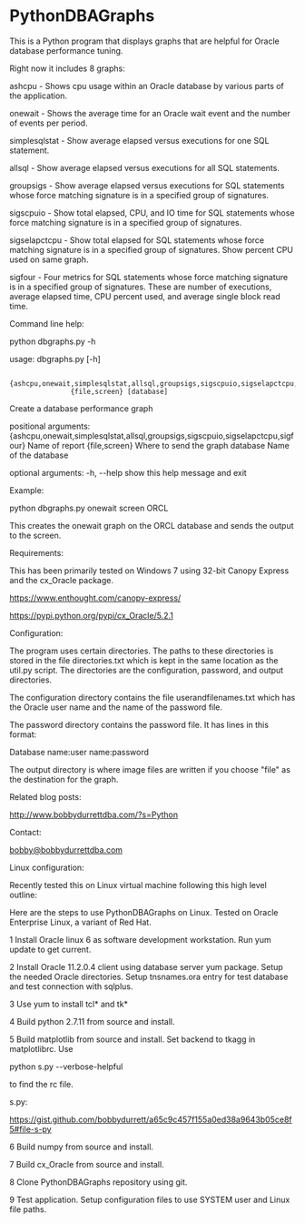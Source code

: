 # PythonDBAGraphs

This is a Python program that displays graphs that
are helpful for Oracle database performance tuning.

Right now it includes 8 graphs:

ashcpu - Shows cpu usage within an Oracle database
         by various parts of the application.

onewait - Shows the average time for an Oracle wait
          event and the number of events per period.
          
simplesqlstat - Show average elapsed versus executions
                for one SQL statement.

allsql - Show average elapsed versus executions
         for all SQL statements.
         
groupsigs - Show average elapsed versus executions
            for SQL statements whose force matching
            signature is in a specified group of
            signatures.
          
sigscpuio - Show total elapsed, CPU, and IO time
            for SQL statements whose force matching
            signature is in a specified group of
            signatures.

sigselapctcpu - Show total elapsed for SQL statements 
                whose force matching signature is in a 
                specified group of signatures. Show 
                percent CPU used on same graph.

sigfour - Four metrics for SQL statements 
          whose force matching signature is in a 
          specified group of signatures. These are
          number of executions, average elapsed time,
          CPU percent used, and average single block
          read time.
          
Command line help:

python dbgraphs.py -h

usage: dbgraphs.py [-h]

                   {ashcpu,onewait,simplesqlstat,allsql,groupsigs,sigscpuio,sigselapctcpu,sigfour}
                   {file,screen} [database]

Create a database performance graph

positional arguments:
  {ashcpu,onewait,simplesqlstat,allsql,groupsigs,sigscpuio,sigselapctcpu,sigfour}
                        Name of report
  {file,screen}         Where to send the graph
  database              Name of the database

optional arguments:
  -h, --help            show this help message and exit

Example:

python dbgraphs.py onewait screen ORCL

This creates the onewait graph on the ORCL database and sends the output to 
the screen.

Requirements:

This has been primarily tested on Windows 7 using 32-bit
Canopy Express and the cx_Oracle package.

https://www.enthought.com/canopy-express/

https://pypi.python.org/pypi/cx_Oracle/5.2.1

Configuration:

The program uses certain directories. The paths to these directories
is stored in the file directories.txt which is kept in the same 
location as the util.py script. The directories are the configuration, 
password, and output directories.

The configuration directory contains the file userandfilenames.txt
which has the Oracle user name and the name of the password file.

The password directory contains the password file. It has lines in this 
format:

Database name:user name:password

The output directory is where image files are written if you choose
"file" as the destination for the graph.

Related blog posts:

http://www.bobbydurrettdba.com/?s=Python

Contact:

bobby@bobbydurrettdba.com

Linux configuration:

Recently tested this on Linux virtual machine following this high level outline:

Here are the steps to use PythonDBAGraphs on Linux. Tested on Oracle Enterprise
Linux, a variant of Red Hat.

1 Install Oracle linux 6 as software development workstation.
Run yum update to get current.

2 Install Oracle 11.2.0.4 client using database server yum package. Setup the 
needed Oracle directories. Setup tnsnames.ora entry for test database
and test connection with sqlplus.

3 Use yum to install tcl* and tk*

4 Build python 2.7.11 from source and install.

5 Build matplotlib from source and install.
Set backend to tkagg in matplotlibrc. Use

python s.py --verbose-helpful 

to find the rc file.

s.py:

https://gist.github.com/bobbydurrett/a65c9c457f155a0ed38a9643b05ce8f5#file-s-py

6 Build numpy from source and install.

7 Build cx_Oracle from source and install.

8 Clone PythonDBAGraphs repository using git.

9 Test application. Setup configuration files
to use SYSTEM user and Linux file paths.

